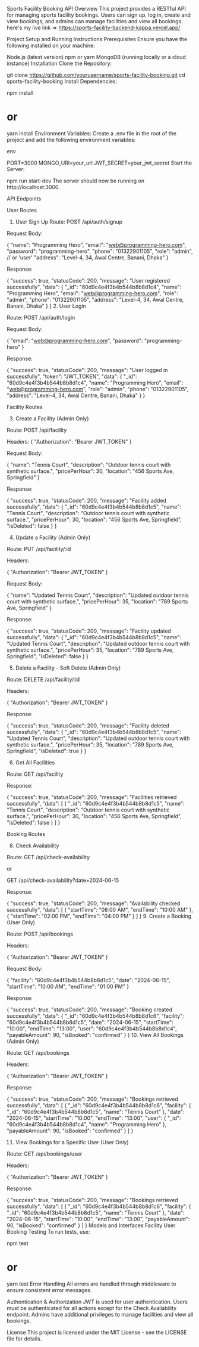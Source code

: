 Sports Facility Booking API
Overview
This project provides a RESTful API for managing sports facility bookings. Users can sign up, log in, create and view bookings, and admins can manage facilities and view all bookings.
here's my live link => https://sports-facility-backend-kappa.vercel.app/

Project Setup and Running Instructions
Prerequisites
Ensure you have the following installed on your machine:

Node.js (latest version)
npm or yarn
MongoDB (running locally or a cloud instance)
Installation
Clone the Repository:


git clone https://github.com/yourusername/sports-facility-booking.git
cd sports-facility-booking
Install Dependencies:

npm install
# or
yarn install
Environment Variables:
Create a .env file in the root of the project and add the following environment variables:

env

PORT=3000
MONGO_URI=your_url
JWT_SECRET=your_jwt_secret
Start the Server:



npm run start-dev
The server should now be running on http://localhost:3000.

API Endpoints

User Routes

1. User Sign Up
Route: POST /api/auth/signup

Request Body:

{
  "name": "Programming Hero",
  "email": "web@programming-hero.com",
  "password": "programming-hero",
  "phone": "01322901105",
  "role": "admin", // or 'user'
  "address": "Level-4, 34, Awal Centre, Banani, Dhaka"
}

Response:

{
  "success": true,
  "statusCode": 200,
  "message": "User registered successfully",
  "data": {
    "_id": "60d9c4e4f3b4b544b8b8d1c4",
    "name": "Programming Hero",
    "email": "web@programming-hero.com",
    "role": "admin",
    "phone": "01322901105",
    "address": "Level-4, 34, Awal Centre, Banani, Dhaka"
  }
}
2. User Login

Route: POST /api/auth/login

Request Body:

{
  "email": "web@programming-hero.com",
  "password": "programming-hero"
}

Response:

{
  "success": true,
  "statusCode": 200,
  "message": "User logged in successfully",
  "token": "JWT_TOKEN",
  "data": {
    "_id": "60d9c4e4f3b4b544b8b8d1c4",
    "name": "Programming Hero",
    "email": "web@programming-hero.com",
    "role": "admin",
    "phone": "01322901105",
    "address": "Level-4, 34, Awal Centre, Banani, Dhaka"
  }
}

Facility Routes

3. Create a Facility (Admin Only)
   
Route: POST /api/facility

Headers:
{
  "Authorization": "Bearer JWT_TOKEN"
}

Request Body:

{
  "name": "Tennis Court",
  "description": "Outdoor tennis court with synthetic surface.",
  "pricePerHour": 30,
  "location": "456 Sports Ave, Springfield"
}

Response:

{
  "success": true,
  "statusCode": 200,
  "message": "Facility added successfully",
  "data": {
    "_id": "60d9c4e4f3b4b544b8b8d1c5",
    "name": "Tennis Court",
    "description": "Outdoor tennis court with synthetic surface.",
    "pricePerHour": 30,
    "location": "456 Sports Ave, Springfield",
    "isDeleted": false
  }
}

4. Update a Facility (Admin Only)
   
Route: PUT /api/facility/:id

Headers:

{
  "Authorization": "Bearer JWT_TOKEN"
}

Request Body:

{
  "name": "Updated Tennis Court",
  "description": "Updated outdoor tennis court with synthetic surface.",
  "pricePerHour": 35,
  "location": "789 Sports Ave, Springfield"
}

Response:

{
  "success": true,
  "statusCode": 200,
  "message": "Facility updated successfully",
  "data": {
    "_id": "60d9c4e4f3b4b544b8b8d1c5",
    "name": "Updated Tennis Court",
    "description": "Updated outdoor tennis court with synthetic surface.",
    "pricePerHour": 35,
    "location": "789 Sports Ave, Springfield",
    "isDeleted": false
  }
}

5. Delete a Facility - Soft Delete (Admin Only)
   
Route: DELETE /api/facility/:id

Headers:

{
  "Authorization": "Bearer JWT_TOKEN"
}

Response:

{
  "success": true,
  "statusCode": 200,
  "message": "Facility deleted successfully",
  "data": {
    "_id": "60d9c4e4f3b4b544b8b8d1c5",
    "name": "Updated Tennis Court",
    "description": "Updated outdoor tennis court with synthetic surface.",
    "pricePerHour": 35,
    "location": "789 Sports Ave, Springfield",
    "isDeleted": true
  }
}

6. Get All Facilities
   
Route: GET /api/facility

Response:

{
  "success": true,
  "statusCode": 200,
  "message": "Facilities retrieved successfully",
  "data": [
    {
      "_id": "60d9c4e4f3b4b544b8b8d1c5",
      "name": "Tennis Court",
      "description": "Outdoor tennis court with synthetic surface.",
      "pricePerHour": 30,
      "location": "456 Sports Ave, Springfield",
      "isDeleted": false
    }
  ]
}

Booking Routes

8. Check Availability
   
Route: GET /api/check-availability

or 

GET /api/check-availability?date=2024-06-15

Response:

{
  "success": true,
  "statusCode": 200,
  "message": "Availability checked successfully",
  "data": [
    {
      "startTime": "08:00 AM",
      "endTime": "10:00 AM"
    },
    {
      "startTime": "02:00 PM",
      "endTime": "04:00 PM"
    }
  ]
}
9. Create a Booking (User Only)

Route: POST /api/bookings

Headers:

{
  "Authorization": "Bearer JWT_TOKEN"
}

Request Body:

{
  "facility": "60d9c4e4f3b4b544b8b8d1c5",
  "date": "2024-06-15",
  "startTime": "10:00 AM",
  "endTime": "01:00 PM"
}

Response:


{
  "success": true,
  "statusCode": 200,
  "message": "Booking created successfully",
  "data": {
    "_id": "60d9c4e4f3b4b544b8b8d1c6",
    "facility": "60d9c4e4f3b4b544b8b8d1c5",
    "date": "2024-06-15",
    "startTime": "10:00",
    "endTime": "13:00",
    "user": "60d9c4e4f3b4b544b8b8d1c4",
    "payableAmount": 90,
    "isBooked": "confirmed"
  }
}
10. View All Bookings (Admin Only)

Route: GET /api/bookings

Headers:

{
  "Authorization": "Bearer JWT_TOKEN"
}

Response:

{
  "success": true,
  "statusCode": 200,
  "message": "Bookings retrieved successfully",
  "data": [
    {
      "_id": "60d9c4e4f3b4b544b8b8d1c6",
      "facility": {
        "_id": "60d9c4e4f3b4b544b8b8d1c5",
        "name": "Tennis Court"
      },
      "date": "2024-06-15",
      "startTime": "10:00",
      "endTime": "13:00",
      "user": {
        "_id": "60d9c4e4f3b4b544b8b8d1c4",
        "name": "Programming Hero"
      },
      "payableAmount": 90,
      "isBooked": "confirmed"
    }
  ]
}

11. View Bookings for a Specific User (User Only)
    
Route: GET /api/bookings/user

Headers:

{
  "Authorization": "Bearer JWT_TOKEN"
}

Response:

{
  "success": true,
  "statusCode": 200,
  "message": "Bookings retrieved successfully",
  "data": [
    {
      "_id": "60d9c4e4f3b4b544b8b8d1c6",
      "facility": {
        "_id": "60d9c4e4f3b4b544b8b8d1c5",
        "name": "Tennis Court"
      },
      "date": "2024-06-15",
      "startTime": "10:00",
      "endTime": "13:00",
      "payableAmount": 90,
      "isBooked": "confirmed"
    }
  ]
}
Models and Interfaces
Facility
User
Booking
Testing
To run tests, use:


npm test
# or
yarn test
Error Handling
All errors are handled through middleware to ensure consistent error messages.

Authentication & Authorization
JWT is used for user authentication. Users must be authenticated for all actions except for the Check Availability endpoint. Admins have additional privileges to manage facilities and view all bookings.

License
This project is licensed under the MIT License - see the LICENSE file for details.
